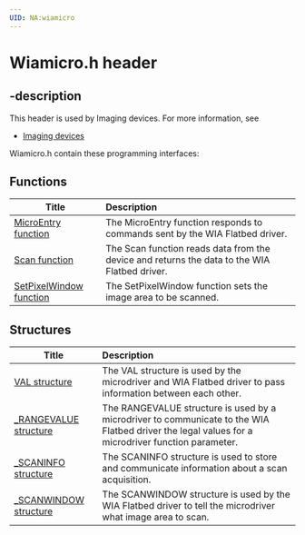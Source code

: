 ```yaml
---
UID: NA:wiamicro
---
```


# Wiamicro.h header

## -description

This header is used by Imaging devices. For more information, see
- [Imaging devices](../_image/index.md)

Wiamicro.h contain these programming interfaces:


## Functions

| Title   | Description   |
| ---- |:---- |
| [MicroEntry function](nf-wiamicro-microentry.md) | The MicroEntry function responds to commands sent by the WIA Flatbed driver. |
| [Scan function](nf-wiamicro-scan.md) | The Scan function reads data from the device and returns the data to the WIA Flatbed driver. |
| [SetPixelWindow function](nf-wiamicro-setpixelwindow.md) | The SetPixelWindow function sets the image area to be scanned. |

## Structures

| Title   | Description   |
| ---- |:---- |
| [VAL structure](ns-wiamicro-val.md) | The VAL structure is used by the microdriver and WIA Flatbed driver to pass information between each other. |
| [_RANGEVALUE structure](ns-wiamicro-_rangevalue.md) | The RANGEVALUE structure is used by a microdriver to communicate to the WIA Flatbed driver the legal values for a microdriver function parameter. |
| [_SCANINFO structure](ns-wiamicro-_scaninfo.md) | The SCANINFO structure is used to store and communicate information about a scan acquisition. |
| [_SCANWINDOW structure](ns-wiamicro-_scanwindow.md) | The SCANWINDOW structure is used by the WIA Flatbed driver to tell the microdriver what image area to scan. |
